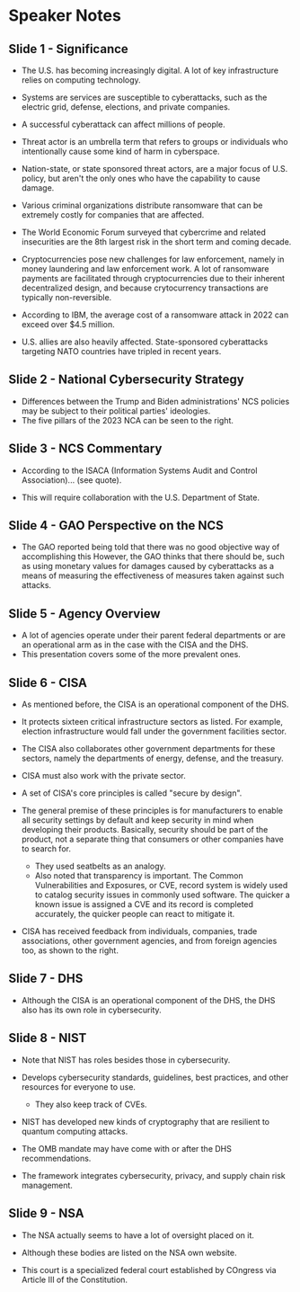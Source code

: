# Speaker Notes

## Slide 1 - Significance

- The U.S. has becoming increasingly digital.
A lot of key infrastructure relies on computing technology.
- Systems are services are susceptible to cyberattacks, such as the electric grid, defense, elections, and private companies.
- A successful cyberattack can affect millions of people.

- Threat actor is an umbrella term that refers to groups or individuals who intentionally cause some kind of harm in cyberspace.
- Nation-state, or state sponsored threat actors, are a major focus of U.S. policy, but aren't the only ones who have the capability to cause damage.
- Various criminal organizations distribute ransomware that can be extremely costly for companies that are affected.

- The World Economic Forum surveyed that cybercrime and related insecurities are the 8th largest risk in the short term and coming decade.
- Cryptocurrencies pose new challenges for law enforcement, namely in money laundering and law enforcement work. A lot of ransomware payments are facilitated through cryptocurrencies due to their inherent decentralized design, and because crytocurrency transactions are typically non-reversible.
- According to IBM, the average cost of a ransomware attack in 2022 can exceed over $4.5 million.
- U.S. allies are also heavily affected. State-sponsored cyberattacks targeting NATO countries have tripled in recent years.

## Slide 2 - National Cybersecurity Strategy

- Differences between the Trump and Biden administrations' NCS policies may be subject to their political parties' ideologies.
- The five pillars of the 2023 NCA can be seen to the right.

## Slide 3 - NCS Commentary

- According to the ISACA (Information Systems Audit and Control Association)... (see quote).

- This will require collaboration with the U.S. Department of State.

## Slide 4 - GAO Perspective on the NCS

- The GAO reported being told that there was no good objective way of accomplishing this However, the GAO thinks that there should be, such as using monetary values for damages caused by cyberattacks as a means of measuring the effectiveness of measures taken against such attacks.

## Slide 5 - Agency Overview

- A lot of agencies operate under their parent federal departments or are an operational arm as in the case with the CISA and the DHS.
- This presentation covers some of the more prevalent ones.

## Slide 6 - CISA

- As mentioned before, the CISA is an operational component of the DHS.
- It protects sixteen critical infrastructure sectors as listed. For example, election infrastructure would fall under the government facilities sector.
- The CISA also collaborates other government departments for these sectors, namely the departments of energy, defense, and the treasury.
- CISA must also work with the private sector.

- A set of CISA's core principles is called "secure by design".
- The general premise of these principles is for manufacturers to enable all security settings by default and keep security in mind when developing their products. Basically, security should be part of the product, not a separate thing that consumers or other companies have to search for.
    - They used seatbelts as an analogy.
    - Also noted that transparency is important. The Common Vulnerabilities and Exposures, or CVE, record system is widely used to catalog security issues in commonly used software. The quicker a known issue is assigned a CVE and its record is completed accurately, the quicker people can react to mitigate it.
- CISA has received feedback from individuals, companies, trade associations, other government agencies, and from foreign agencies too, as shown to the right.

## Slide 7 - DHS

- Although the CISA is an operational component of the DHS, the DHS also has its own role in cybersecurity.

## Slide 8 - NIST

- Note that NIST has roles besides those in cybersecurity.
- Develops cybersecurity standards, guidelines, best practices, and other resources for everyone to use.
    - They also keep track of CVEs.

- NIST has developed new kinds of cryptography that are resilient to quantum computing attacks.

- The OMB mandate may have come with or after the DHS recommendations.

- The framework integrates cybersecurity, privacy, and supply chain risk management.

## Slide 9 - NSA

- The NSA actually seems to have a lot of oversight placed on it.
- Although these bodies are listed on the NSA own website.

- This court is a specialized federal court established by COngress via Article III of the Constitution.
